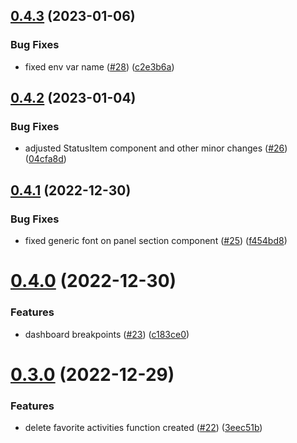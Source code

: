 ## [0.4.3](https://github.com/bcgov/nr-frontend-starting-app/compare/v0.4.2...v0.4.3) (2023-01-06)


### Bug Fixes

* fixed env var name ([#28](https://github.com/bcgov/nr-frontend-starting-app/issues/28)) ([c2e3b6a](https://github.com/bcgov/nr-frontend-starting-app/commit/c2e3b6a86c82237f24103df4c22aa814b3060516))



## [0.4.2](https://github.com/bcgov/nr-frontend-starting-app/compare/v0.4.1...v0.4.2) (2023-01-04)


### Bug Fixes

* adjusted StatusItem component and other minor changes ([#26](https://github.com/bcgov/nr-frontend-starting-app/issues/26)) ([04cfa8d](https://github.com/bcgov/nr-frontend-starting-app/commit/04cfa8d041e28b89aa55547972a6631939a35594))



## [0.4.1](https://github.com/bcgov/nr-frontend-starting-app/compare/v0.4.0...v0.4.1) (2022-12-30)


### Bug Fixes

* fixed generic font on panel section component ([#25](https://github.com/bcgov/nr-frontend-starting-app/issues/25)) ([f454bd8](https://github.com/bcgov/nr-frontend-starting-app/commit/f454bd8a155ad1993ddae9fbc347b4f1df3ef81d))



# [0.4.0](https://github.com/bcgov/nr-frontend-starting-app/compare/v0.3.0...v0.4.0) (2022-12-30)


### Features

* dashboard breakpoints  ([#23](https://github.com/bcgov/nr-frontend-starting-app/issues/23)) ([c183ce0](https://github.com/bcgov/nr-frontend-starting-app/commit/c183ce01f9ced95c35e8997ed5b4a6ca5bf6c962))



# [0.3.0](https://github.com/bcgov/nr-frontend-starting-app/compare/v0.2.2...v0.3.0) (2022-12-29)


### Features

* delete favorite activities function created ([#22](https://github.com/bcgov/nr-frontend-starting-app/issues/22)) ([3eec51b](https://github.com/bcgov/nr-frontend-starting-app/commit/3eec51bb4b9dc500310b265c3bccbbeb9619a19f))



